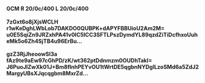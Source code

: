 #### GCM R 20/0c/400 L 20/0c/400
**7zGxt6o8jXjsWCLH**<br/>**r1wKeDghLWbLob7DAKDO0QUBPK+dAPYFBBUioU2Am2M=**<br/>**u0E5SqiZn9JRZxhPA41v0IC5lCC3SFTLPszDymdYL89qzdZiTiDcfhxoUuheMk5o6Zh4SjTB4u96ErBu...**<br/><br/>
**gzZ3RjJheoowSI3a**<br/>**fAz9te9aEw97cGhPD/zK/wt362ptDdnmzm0OUDhTakI=**<br/>**J6PuoJIZwXk01J+Bm8flnhPEYvOU1tWrtDE5qgbnNYDglLzoSMd6a5ZdJ2MargyUBsXJqcqgbm8MxrZd...**